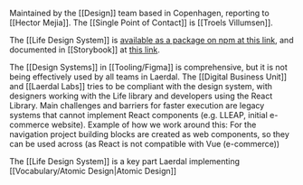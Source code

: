 
Maintained by the [[Design]] team based in Copenhagen, reporting to [[Hector Mejia]].  The [[Single Point of Contact]] is [[Troels Villumsen]]. 

The [[Life Design System]] is [available as a package on npm at this link](https://www.npmjs.com/package/@laerdal/life-react-components?activeTab=readme), and documented in [[Storybook]] at [this link](https://laerdal-components-storybook.azurewebsites.net/?path=/docs/components-accordion-accordionmenu--documentation).

The [[Design Systems]] in [[Tooling/Figma]] is comprehensive, but it is not being effectively used by all teams in Laerdal. 
The [[Digital Business Unit]] and [[Laerdal Labs]] tries to be compliant with the design system, with designers working with the Life library and developers using the React Library.
Main challenges and barriers for faster execution are legacy systems that cannot implement React components (e.g. LLEAP, initial e-commerce website).
Example of how we work around this: For the navigation project building blocks are created as web components, so they can be used across (as React is not compatible with Vue (e-commerce))

The [[Life Design System]] is a key part Laerdal implementing [[Vocabulary/Atomic Design|Atomic Design]]



